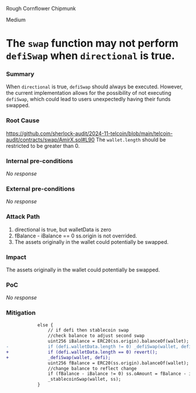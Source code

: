 Rough Cornflower Chipmunk

Medium

# The `swap` function may not perform `defiSwap` when `directional` is true.

### Summary

When `directional` is true, `defiSwap` should always be executed. However, the current implementation allows for the possibility of not executing `defiSwap`, which could lead to users unexpectedly having their funds swapped.

### Root Cause

https://github.com/sherlock-audit/2024-11-telcoin/blob/main/telcoin-audit/contracts/swap/AmirX.sol#L90
The `wallet.length` should be restricted to be greater than 0.

### Internal pre-conditions

_No response_

### External pre-conditions

_No response_

### Attack Path

1. directional is true, but walletData is zero
2. fBalance - iBalance == 0 ss.origin is not overrided.
3. The assets originally in the wallet could potentially be swapped.

### Impact

The assets originally in the wallet could potentially be swapped.

### PoC

_No response_

### Mitigation

```diff
            else {
                // if defi then stablecoin swap
                //check balance to adjust second swap
                uint256 iBalance = ERC20(ss.origin).balanceOf(wallet);
-               if (defi.walletData.length != 0) _defiSwap(wallet, defi);
+               if (defi.walletData.length == 0) revert();
+               _defiSwap(wallet, defi);
                uint256 fBalance = ERC20(ss.origin).balanceOf(wallet);
                //change balance to reflect change
                if (fBalance - iBalance != 0) ss.oAmount = fBalance - iBalance;
                _stablecoinSwap(wallet, ss);
            }
```